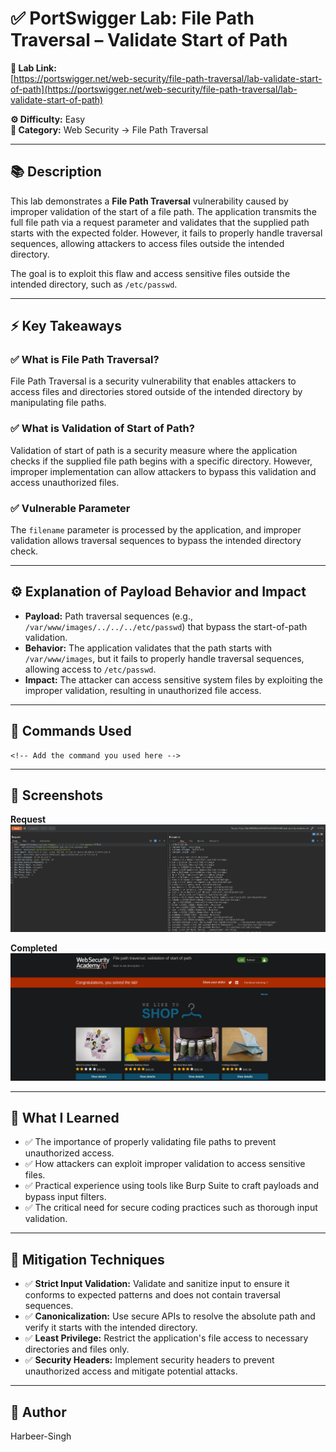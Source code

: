 

# ✅ PortSwigger Lab: File Path Traversal – Validate Start of Path

**🔗 Lab Link:**  
[https://portswigger.net/web-security/file-path-traversal/lab-validate-start-of-path](https://portswigger.net/web-security/file-path-traversal/lab-validate-start-of-path)

**⚙️ Difficulty:** Easy  
**📂 Category:** Web Security → File Path Traversal

---

## 📚 Description

This lab demonstrates a **File Path Traversal** vulnerability caused by improper validation of the start of a file path. The application transmits the full file path via a request parameter and validates that the supplied path starts with the expected folder. However, it fails to properly handle traversal sequences, allowing attackers to access files outside the intended directory.

The goal is to exploit this flaw and access sensitive files outside the intended directory, such as `/etc/passwd`.

---

## ⚡ Key Takeaways

### ✅ What is File Path Traversal?  
File Path Traversal is a security vulnerability that enables attackers to access files and directories stored outside of the intended directory by manipulating file paths.

### ✅ What is Validation of Start of Path?  
Validation of start of path is a security measure where the application checks if the supplied file path begins with a specific directory. However, improper implementation can allow attackers to bypass this validation and access unauthorized files.

### ✅ Vulnerable Parameter  
The `filename` parameter is processed by the application, and improper validation allows traversal sequences to bypass the intended directory check.

---

## ⚙️ Explanation of Payload Behavior and Impact

- **Payload:** Path traversal sequences (e.g., `/var/www/images/../../../etc/passwd`) that bypass the start-of-path validation.  
- **Behavior:** The application validates that the path starts with `/var/www/images`, but it fails to properly handle traversal sequences, allowing access to `/etc/passwd`.  
- **Impact:** The attacker can access sensitive system files by exploiting the improper validation, resulting in unauthorized file access.

---

## 🧱 Commands Used

```http
<!-- Add the command you used here -->
```

---

## 📸 Screenshots

**Request**  
![Intercepted Request](https://github.com/Harbeer-Singh/Portswigger-Labs/blob/main/PATH%20TRAVERSAL/LAB-5/images/1.png)

**Completed**  
![Response](https://github.com/Harbeer-Singh/Portswigger-Labs/blob/main/PATH%20TRAVERSAL/LAB-5/images/2.png)


---

## 📝 What I Learned

- ✅ The importance of properly validating file paths to prevent unauthorized access.  
- ✅ How attackers can exploit improper validation to access sensitive files.  
- ✅ Practical experience using tools like Burp Suite to craft payloads and bypass input filters.  
- ✅ The critical need for secure coding practices such as thorough input validation.

---

## 🔐 Mitigation Techniques

- ✅ **Strict Input Validation:** Validate and sanitize input to ensure it conforms to expected patterns and does not contain traversal sequences.  
- ✅ **Canonicalization:** Use secure APIs to resolve the absolute path and verify it starts with the intended directory.  
- ✅ **Least Privilege:** Restrict the application's file access to necessary directories and files only.  
- ✅ **Security Headers:** Implement security headers to prevent unauthorized access and mitigate potential attacks.

---

## 👤 Author

Harbeer-Singh
```

